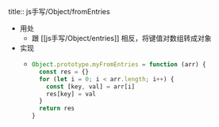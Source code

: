 title:: js手写/Object/fromEntries

- 用处
	- 跟 [[js手写/Object/entries]] 相反，将键值对数组转成对象
- 实现
	- ```js
	  Object.prototype.myFromEntries = function (arr) {
	    const res = {}
	    for (let i = 0; i < arr.length; i++) {
	      const [key, val] = arr[i]
	      res[key] = val
	    }
	    return res
	  }
	  ```